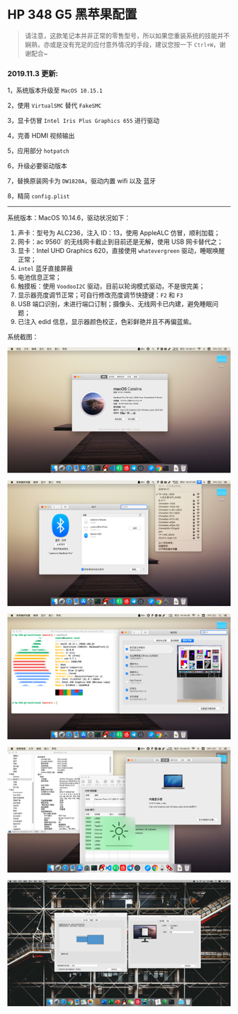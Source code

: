 # HP 348 G5 黑苹果配置

> 请注意，这款笔记本并非正常的零售型号，所以如果您重装系统的技能并不娴熟，亦或是没有充足的应付意外情况的手段，建议您按一下 `Ctrl+W`，谢谢配合~

### 2019.11.3 更新:

1，系统版本升级至 `MacOS 10.15.1`

2，使用 `VirtualSMC` 替代 `FakeSMC`

3，显卡仿冒 `Intel Iris Plus Graphics 655` 进行驱动

4，完善 HDMI 视频输出

5，应用部分 `hotpatch`

6，升级必要驱动版本

7，替换原装网卡为 `DW1820A`，驱动内置 wifi 以及 蓝牙

8，精简 `config.plist`

---

系统版本：MacOS 10.14.6，驱动状况如下：

1. 声卡：型号为 ALC236，注入 ID：13，使用 AppleALC 仿冒，顺利加载；
2. 网卡：ac 9560` 的无线网卡截止到目前还是无解，使用 USB 网卡替代之；
3. 显卡：Intel UHD Graphics 620，直接使用 `whatevergreen` 驱动，睡眠唤醒正常；
4. `intel` 蓝牙直接屏蔽
5. 电池信息正常；
6. 触摸板：使用 `VoodooI2C` 驱动，目前以轮询模式驱动，不是很完美；
7. 显示器亮度调节正常；可自行修改亮度调节快捷键：`F2` 和 `F3`
8. USB 端口识别，未进行端口订制；摄像头、无线网卡已内建，避免睡眠问题；
9. 已注入 edid 信息，显示器颜色校正，色彩鲜艳并且不再偏蓝紫。

系统截图：

![](images/1.jpg)

![](images/2.jpg)

![](images/3.jpg)

![](images/4.jpg)

![](images/5.jpg)
